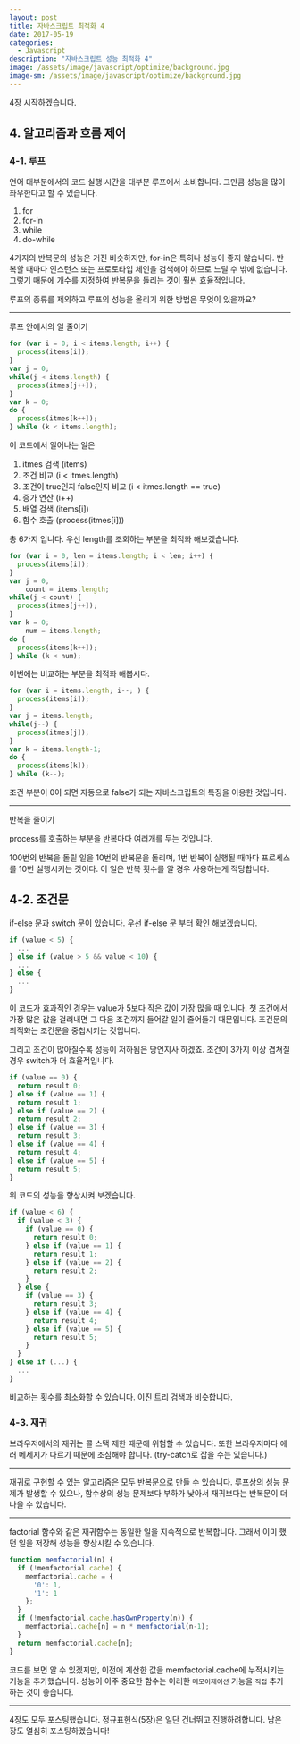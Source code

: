 ```yaml
---
layout: post
title: 자바스크립트 최적화 4
date: 2017-05-19
categories:
  - Javascript
description: "자바스크립트 성능 최적화 4"
image: /assets/image/javascript/optimize/background.jpg
image-sm: /assets/image/javascript/optimize/background.jpg
---
```


4장 시작하겠습니다.

## 4. 알고리즘과 흐름 제어

### 4-1. 루프

언어 대부분에서의 코드 실행 시간을 대부분 루프에서 소비합니다.
그만큼 성능을 많이 좌우한다고 할 수 있습니다.

1. for
2. for-in
3. while
4. do-while

4가지의 반복문의 성능은 거진 비슷하지만, for-in은 특히나 성능이 좋지 않습니다.
반복할 때마다 인스턴스 또는 프로토타입 체인을 검색해야 하므로 느릴 수 밖에 없습니다.
그렇기 때문에 개수를 지정하여 반복문을 돌리는 것이 훨씬 효율적입니다.

루프의 종류를 제외하고 루프의 성능을 올리기 위한 방법은 무엇이 있을까요?

---

루프 안에서의 일 줄이기

~~~javascript
for (var i = 0; i < items.length; i++) {
  process(items[i]);
}
var j = 0;
while(j < items.length) {
  process(itmes[j++]);
}
var k = 0;
do {
  process(itmes[k++]);
} while (k < items.length);
~~~

이 코드에서 일어나는 일은

1. itmes 검색 (items)
2. 조건 비교 (i < itmes.length)
3. 조건이 true인지 false인지 비교 (i < itmes.length == true)
4. 증가 연산 (i++)
5. 배열 검색 (items[i])
6. 함수 호출 (process(itmes[i]))

총 6가지 입니다. 우선 length를 조회하는 부분을 최적화 해보겠습니다.

~~~javascript
for (var i = 0, len = items.length; i < len; i++) {
  process(items[i]);
}
var j = 0,
    count = items.length;
while(j < count) {
  process(itmes[j++]);
}
var k = 0;
    num = items.length;
do {
  process(items[k++]);
} while (k < num);
~~~

이번에는 비교하는 부분을 최적화 해봅시다.

~~~javascript
for (var i = items.length; i--; ) {
  process(items[i]);
}
var j = items.length;
while(j--) {
  process(itmes[j]);
}
var k = items.length-1;
do {
  process(items[k]);
} while (k--);
~~~

조건 부분이 0이 되면 자동으로 false가 되는 자바스크립트의 특징을 이용한 것입니다.

---

반복을 줄이기

process를 호출하는 부분을 반복마다 여러개를 두는 것입니다.

100번의 반복을 돌릴 일을 10번의 반복문을 돌리며, 1번 반복이 실행될 때마다
프로세스를 10번 실행시키는 것이다. 이 일은 반복 횟수를 알 경우 사용하는게 적당합니다.

## 4-2. 조건문

if-else 문과 switch 문이 있습니다. 우선 if-else 문 부터 확인 해보겠습니다.

~~~javascript
if (value < 5) {
  ...
} else if (value > 5 && value < 10) {
  ...
} else {
  ...
}
~~~

이 코드가 효과적인 경우는 value가 5보다 작은 값이 가장 많을 때 입니다.
첫 조건에서 가장 많은 값을 걸러내면 그 다음 조건까지 들어갈 일이 줄어들기 때문입니다.
조건문의 최적화는 조건문을 중첩시키는 것입니다.

그리고 조건이 많아질수록 성능이 저하됨은 당연지사 하겠죠. 조건이 3가지 이상 겹쳐질 경우
switch가 더 효율적입니다.

~~~javascript
if (value == 0) {
  return result 0;
} else if (value == 1) {
  return result 1;
} else if (value == 2) {
  return result 2;
} else if (value == 3) {
  return result 3;
} else if (value == 4) {
  return result 4;
} else if (value == 5) {
  return result 5;
}
~~~

위 코드의 성능을 향상시켜 보겠습니다.

~~~javascript
if (value < 6) {
  if (value < 3) {
    if (value == 0) {
      return result 0;
    } else if (value == 1) {
      return result 1;
    } else if (value == 2) {
      return result 2;
    }
  } else {
    if (value == 3) {
      return result 3;
    } else if (value == 4) {
      return result 4;
    } else if (value == 5) {
      return result 5;
    }
  }
} else if (...) {
  ...
}
~~~

비교하는 횟수를 최소화할 수 있습니다. 이진 트리 검색과 비슷합니다.

### 4-3. 재귀

브라우저에서의 재귀는 콜 스택 제한 때문에 위험할 수 있습니다.
또한 브라우저마다 에러 메세지가 다르기 때문에 조심해야 합니다.
(try-catch로 잡을 수는 있습니다.)

---

재귀로 구현할 수 있는 알고리즘은 모두 반복문으로 만들 수 있습니다.
루프상의 성능 문제가 발생할 수 있으나, 함수상의 성능 문제보다 부하가 낮아서
재귀보다는 반복문이 더 나을 수 있습니다.

---

factorial 함수와 같은 재귀함수는 동일한 일을 지속적으로 반복합니다.
그래서 이미 했던 일을 저장해 성능을 향상시킬 수 있습니다.

~~~javascript
function memfactorial(n) {
  if (!memfactorial.cache) {
    memfactorial.cache = {
      '0': 1,
      '1': 1
    };
  }
  if (!memfactorial.cache.hasOwnProperty(n)) {
    memfactorial.cache[n] = n * memfactorial(n-1);
  }
  return memfactorial.cache[n];
}
~~~

코드를 보면 알 수 있겠지만, 이전에 계산한 값을 memfactorial.cache에 누적시키는 기능을 추가했습니다.
성능이 아주 중요한 함수는 이러한 `메모이제이션` 기능을 `직접` 추가하는 것이 좋습니다.

---

4장도 모두 포스팅했습니다. 정규표현식(5장)은 일단 건너뛰고 진행하려합니다.
남은 장도 열심히 포스팅하겠습니다!
